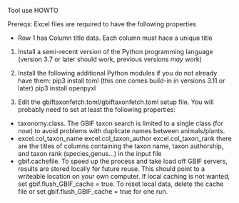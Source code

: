 Tool use HOWTO

Prereqs: Excel files are required to have the following properties
- Row 1 has Column title data. Each column must hace a unique title 

1. Install a semi-recent version of the Python programming language (version 3.7 or later should work, previous versions *may* work)

2. Install the following additional Python modules if you do not already have them:
  pip3 install toml (this one comes build-in in versions 3.11 or later)
  pip3 install openpyxl

3. Edit the gbiftaxonfetch.toml/gbiftaxonfetch.toml setup file. You will probably need to set at least the following properties:
- taxonomy.class. The GBIF taxon search is limited to a single class (for now) to avoid problems with duplicate names between animals/plants.
- excel.col_taxon_name
  excel.col_taxon_author
  excel.col_taxon_rank
  there are the titles of columns containing the taxon name, taxon authorship, and taxon rank (species,genus...) in the input file
- gbif.cachefile.
  To speed up the process and take load off GBIF servers, results are stored locally for future reuse. This should point to a writeable location on your own computer.
  If local caching is not wanted, set gbif.flush_GBIF_cache = true.
  To reset local data, delete the cache file or set gbif.flush_GBIF_cache = true for one run.
